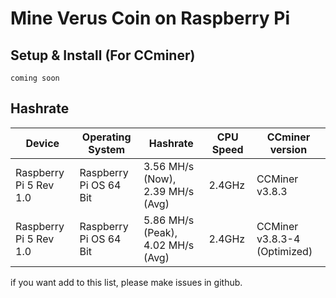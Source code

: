 # Mine Verus Coin on Raspberry Pi

## Setup & Install (For CCminer)
```
coming soon
```


## Hashrate
| Device                          | Operating System         | Hashrate                             | CPU Speed | CCminer version               |
| ------------------------------- | ------------------------ | ------------------------------------ | --------- | ----------------------------- |
| Raspberry Pi 5 Rev 1.0          | Raspberry Pi OS 64 Bit   | 3.56 MH/s (Now), 2.39 MH/s (Avg)     | 2.4GHz    | CCMiner v3.8.3                |
| Raspberry Pi 5 Rev 1.0          | Raspberry Pi OS 64 Bit   | 5.86 MH/s (Peak), 4.02 MH/s (Avg)    | 2.4GHz    | CCMiner v3.8.3-4 (Optimized)  |

if you want add to this list, please make issues in github.
